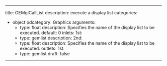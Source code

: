 
---
title: GEMglCallList
description: execute a display list
categories:
  - object
pdcategory: Graphics
arguments:
    - type: float
      description: Specifies the name of the display list to be executed.
      default: 0
inlets:
  1st:
    - type: gemlist
      description:
  2nd:
    - type: float
      description: Specifies the name of the display list to be executed.
outlets:
  1st:
    - type: gemlist
draft: false
---


